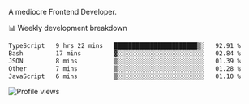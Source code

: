 A mediocre Frontend Developer.

📊 Weekly development breakdown
<!--START_SECTION:waka-->

```txt
TypeScript   9 hrs 22 mins   ███████████████████████▒░   92.91 %
Bash         17 mins         ▓░░░░░░░░░░░░░░░░░░░░░░░░   02.84 %
JSON         8 mins          ▒░░░░░░░░░░░░░░░░░░░░░░░░   01.39 %
Other        7 mins          ▒░░░░░░░░░░░░░░░░░░░░░░░░   01.28 %
JavaScript   6 mins          ▒░░░░░░░░░░░░░░░░░░░░░░░░   01.10 %
```

<!--END_SECTION:waka-->

<img src="https://gpvc.arturio.dev/iqbalfasri" alt="Profile views"/>
